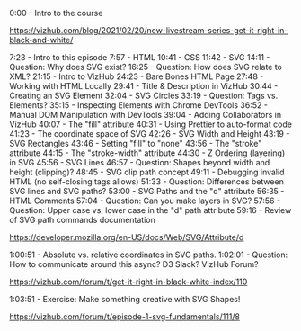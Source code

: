 0:00 - Intro to the course

https://vizhub.com/blog/2021/02/20/new-livestream-series-get-it-right-in-black-and-white/

7:23 - Intro to this episode
7:57 - HTML
10:41 - CSS
11:42 - SVG
14:11 - Question: Why does SVG exist?
16:25 - Question: How does SVG relate to XML?
21:15 - Intro to VizHub
24:23 - Bare Bones HTML Page
27:48 - Working with HTML Locally
29:41 - Title & Description in VizHub
30:44 - Creating an SVG Element
32:04 - SVG Circles
33:19 - Question: Tags vs. Elements?
35:15 - Inspecting Elements with Chrome DevTools
36:52 - Manual DOM Manipulation with DevTools
39:04 - Adding Collaborators in VizHub
40:07 - The "fill" attribute
40:31 - Using Prettier to auto-format code
41:23 - The coordinate space of SVG
42:26 - SVG Width and Height
43:19 - SVG Rectangles
43:46 - Setting "fill" to "none"
43:56 - The "stroke" attribute
44:15 - The "stroke-width" attribute
44:30 - Z Ordering (layering) in SVG
45:56 - SVG Lines
46:57 - Question: Shapes beyond width and height (clipping)?
48:45 - SVG clip path concept
49:11 - Debugging invalid HTML (no self-closing tags allows)
51:33 - Question: Differences between SVG lines and SVG paths?
53:00 - SVG Paths and the "d" attribute
56:35 - HTML Comments
57:04 - Question: Can you make layers in SVG?
57:56 - Question: Upper case vs. lower case in the "d" path attribute
59:16 - Review of SVG path commands documentation

https://developer.mozilla.org/en-US/docs/Web/SVG/Attribute/d

1:00:51 - Absolute vs. relative coordinates in SVG paths.
1:02:01 - Question: How to communicate around this async? D3 Slack? VizHub Forum?

https://vizhub.com/forum/t/get-it-right-in-black-white-index/110

1:03:51 - Exercise: Make something creative with SVG Shapes!

https://vizhub.com/forum/t/episode-1-svg-fundamentals/111/8


